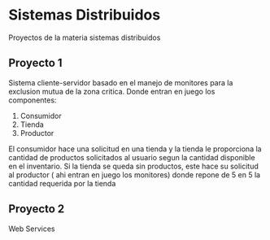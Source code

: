 Sistemas Distribuidos
=====================


Proyectos de la materia sistemas distribuidos

Proyecto 1
----------

Sistema cliente-servidor basado en el manejo de monitores para la exclusion mutua de la zona critica. Donde entran en juego
los componentes:
  1. Consumidor
  2. Tienda
  3. Productor

El consumidor hace una solicitud en una tienda y la tienda le proporciona la cantidad de productos solicitados al usuario
segun la cantidad disponible en el inventario. Si la tienda se queda sin productos, este hace su solicitud al productor (
ahi entran en juego los monitores) donde repone de 5 en 5 la cantidad requerida por la tienda

Proyecto 2
----------

Web Services 
